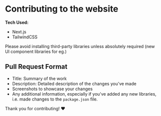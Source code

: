 # Contributing to the website

**Tech Used:**

-   Next.js
-   TailwindCSS

Please avoid installing third-party libraries unless absolutely required (new UI component libraries for eg.)

## Pull Request Format

-   Title: Summary of the work
-   Description: Detailed description of the changes you've made
-   Screenshots to showcase your changes
-   Any additional information, especially if you've added any new libraries, i.e. made changes to the `package.json` file.

Thank you for contributing! ❤️
